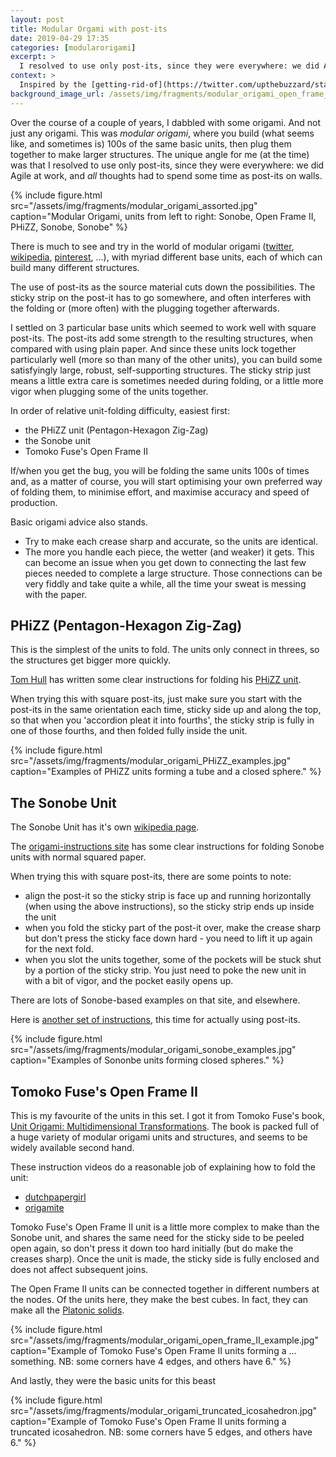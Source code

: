 ```yaml
---
layout: post
title: Modular Orgami with post-its
date: 2019-04-29 17:35
categories: [modularorigami]
excerpt: >
  I resolved to use only post-its, since they were everywhere: we did Agile at work, and *all* thoughts had to spend some time as post-its on walls.
context: >
  Inspired by the [getting-rid-of](https://twitter.com/upthebuzzard/status/1118994767931691008) an old work of modular origami, I went looking for the various technical details which it turned out I had forgotten. Here are those details.
background_image_url: /assets/img/fragments/modular_origami_open_frame_II_sample.jpg
---
```

Over the course of a couple of years, I dabbled with some origami. And not just any origami. This was *modular origami*, where you build (what seems like, and sometimes is) 100s of the same basic units, then plug them together to make larger structures. The unique angle for me (at the time) was that I resolved to use only post-its, since they were everywhere: we did Agile at work, and *all* thoughts had to spend some time as post-its on walls.

{%
    include figure.html
    src="/assets/img/fragments/modular_origami_assorted.jpg"
    caption="Modular Origami, units from left to right: Sonobe, Open Frame II, PHiZZ, Sonobe, Sonobe"
%}

There is much to see and try in the world of modular origami ([twitter](https://twitter.com/search?q=%23modularorigami), [wikipedia](https://en.wikipedia.org/wiki/Modular_origami), [pinterest](https://www.pinterest.co.uk/search/pins/?q=modular%20origami&rs=typed), ...), with myriad different base units, each of which can build many different structures.

The use of post-its as the source material cuts down the possibilities. The sticky strip on the post-it has to go somewhere, and often interferes with the folding or (more often) with the plugging together afterwards.

I settled on 3 particular base units which seemed to work well with square post-its. The post-its add some strength to the resulting structures, when compared with using plain paper. And since these units lock together particularly well (more so than many of the other units), you can build some satisfyingly large, robust, self-supporting structures. The sticky strip just means a little extra care is sometimes needed during folding, or a little more vigor when plugging some of the units together.

In order of relative unit-folding difficulty, easiest first:

* the PHiZZ unit (Pentagon-Hexagon Zig-Zag)
* the Sonobe unit
* Tomoko Fuse's Open Frame II

If/when you get the bug, you will be folding the same units 100s of times and, as a matter of course, you will start optimising your own preferred way of folding them, to minimise effort, and maximise accuracy and speed of production.

Basic origami advice also stands.

* Try to make each crease sharp and accurate, so the units are identical.
* The more you handle each piece, the wetter (and weaker) it gets. This can become an issue when you get down to connecting the last few pieces needed to complete a large structure. Those connections can be very fiddly and take quite a while, all the time your sweat is messing with the paper.

## PHiZZ (Pentagon-Hexagon Zig-Zag)

This is the simplest of the units to fold. The units only connect in threes, so the structures get bigger more quickly.

[Tom Hull](http://mars.wne.edu/~thull/) has written some clear instructions for folding his [PHiZZ unit](http://mars.wne.edu/~thull/phzig/phzig.html).

When trying this with square post-its, just make sure you start with the post-its in the same orientation each time, sticky side up and along the top, so that when you 'accordion pleat it into fourths', the sticky strip is fully in one of those fourths, and then folded fully inside the unit.

{%
    include figure.html
    src="/assets/img/fragments/modular_origami_PHiZZ_examples.jpg"
    caption="Examples of PHiZZ units forming a tube and a closed sphere."
%}

## The Sonobe Unit

The Sonobe Unit has it's own [wikipedia page](https://en.wikipedia.org/wiki/Sonobe).

The [origami-instructions site](http://www.origami-instructions.com/modular-sonobe-unit.html) has some clear instructions for folding Sonobe units with normal squared paper.

When trying this with square post-its, there are some points to note:

* align the post-it so the sticky strip is face up and running horizontally (when using the above instructions), so the sticky strip ends up inside the unit
* when you fold the sticky part of the post-it over, make the crease sharp but don't press the sticky face down hard - you need to lift it up again for the next fold.
* when you slot the units together, some of the pockets will be stuck shut by a portion of the sticky strip. You just need to poke the new unit in with a bit of vigor, and the pocket easily opens up.

There are lots of Sonobe-based examples on that site, and elsewhere.

Here is [another set of instructions](https://www.instructables.com/id/Post-It-Origami-Icosahedron/), this time for actually using post-its.

{%
    include figure.html
    src="/assets/img/fragments/modular_origami_sonobe_examples.jpg"
    caption="Examples of Sononbe units forming closed spheres."
%}

## Tomoko Fuse's Open Frame II

This is my favourite of the units in this set. I got it from Tomoko Fuse's book, [Unit Origami: Multidimensional Transformations](https://www.goodreads.com/book/show/1124001.Unit_Origami). The book is packed full of a huge variety of modular origami units and structures, and seems to be widely available second hand.

These instruction videos do a reasonable job of explaining how to fold the unit:
* [dutchpapergirl](https://www.youtube.com/watch?v=8fPxPpqi3S8)
* [origamite](https://www.youtube.com/watch?v=hOWovRx7s3Q)

Tomoko Fuse's Open Frame II unit is a little more complex to make than the Sonobe unit, and shares the same need for the sticky side to be peeled open again, so don't press it down too hard initially (but do make the creases sharp). Once the unit is made, the sticky side is fully enclosed and does not affect subsequent joins.

The Open Frame II units can be connected together in different numbers at the nodes. Of the units here, they make the best cubes. In fact, they can make all the [Platonic solids](https://en.wikipedia.org/wiki/Platonic_solid).

{%
    include figure.html
    src="/assets/img/fragments/modular_origami_open_frame_II_example.jpg"
    caption="Example of Tomoko Fuse's Open Frame II units forming a ... something. NB: some corners have 4 edges, and others have 6."
%}

And lastly, they were the basic units for this beast

{%
    include figure.html
    src="/assets/img/fragments/modular_origami_truncated_icosahedron.jpg"
    caption="Example of Tomoko Fuse's Open Frame II units forming a truncated icosahedron. NB: some corners have 5 edges, and others have 6."
%}
